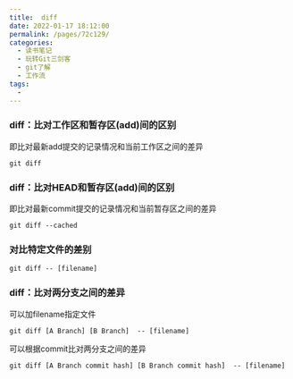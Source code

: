 ```yaml
---
title:  diff
date: 2022-01-17 18:12:00
permalink: /pages/72c129/
categories:
  - 读书笔记
  - 玩转Git三剑客
  - git了解
  - 工作流
tags:
  - 
---
```

### diff：比对工作区和暂存区(add)间的区别

即比对最新add提交的记录情况和当前工作区之间的差异

```
git diff
```



### diff：比对HEAD和暂存区(add)间的区别

即比对最新commit提交的记录情况和当前暂存区之间的差异

```
git diff --cached
```





### 对比特定文件的差别

```
git diff -- [filename]
```





### diff：比对两分支之间的差异

可以加filename指定文件

```
git diff [A Branch] [B Branch]  -- [filename]
```



可以根据commit比对两分支之间的差异

```
git diff [A Branch commit hash] [B Branch commit hash]  -- [filename]
```

